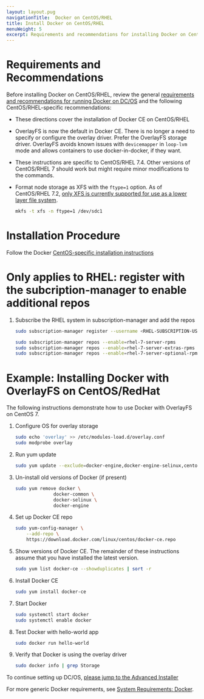```yaml
---
layout: layout.pug
navigationTitle:  Docker on CentOS/RHEL
title: Install Docker on CentOS/RHEL
menuWeight: 5
excerpt: Requirements and recommendations for installing Docker on CentOS
---
```


# Requirements and Recommendations

Before installing Docker on CentOS/RHEL, review the general [requirements and recommendations for running Docker on DC/OS][1] and the following CentOS/RHEL-specific recommendations:

* These directions cover the installation of Docker CE on CentOS/RHEL

* OverlayFS is now the default in Docker CE. There is no longer a need to specify or configure the overlay driver. Prefer the OverlayFS storage driver. OverlayFS avoids known issues with `devicemapper` in `loop-lvm` mode and allows containers to use docker-in-docker, if they want.

* These instructions are specific to CentOS/RHEL 7.4. Other versions of CentOS/RHEL 7 should work but might require minor modifications to the commands.

* Format node storage as XFS with the `ftype=1` option. As of CentOS/RHEL 7.2, [only XFS is currently supported for use as a lower layer file system][2].

    ```bash
    mkfs -t xfs -n ftype=1 /dev/sdc1
    ```

# Installation Procedure

Follow the Docker [CentOS-specific installation instructions][3]

# Only applies to RHEL: register with the subcription-manager to enable additional repos

1.  Subscribe the RHEL system in subscription-manager and add the repos

    ```bash
    sudo subscription-manager register --username <RHEL-SUBSCRIPTION-USERNAME> --password ******** --auto-attach

    sudo subscription-manager repos --enable=rhel-7-server-rpms
    sudo subscription-manager repos --enable=rhel-7-server-extras-rpms
    sudo subscription-manager repos --enable=rhel-7-server-optional-rpms
    ```

# Example: Installing Docker with OverlayFS on CentOS/RedHat

The following instructions demonstrate how to use Docker with OverlayFS on CentOS 7.

1.  Configure OS for overlay storage

    ```bash
    sudo echo 'overlay' >> /etc/modules-load.d/overlay.conf
    sudo modprobe overlay
    ```

1.  Run yum update

    ```bash
    sudo yum update --exclude=docker-engine,docker-engine-selinux,centos-release* --assumeyes --tolerant
    ```

1.  Un-install old versions of Docker (if present)

    ```bash
    sudo yum remove docker \
                  docker-common \
                  docker-selinux \
                  docker-engine
    ```

1.  Set up Docker CE repo

    ```bash
    sudo yum-config-manager \
        --add-repo \
        https://download.docker.com/linux/centos/docker-ce.repo
    ```

1.  Show versions of Docker CE. The remainder of these instructions assume that you have installed the latest version.

    ```bash
    sudo yum list docker-ce --showduplicates | sort -r
    ```

1.  Install Docker CE

    ```bash
    sudo yum install docker-ce
    ```

1.  Start Docker

    ```bash
    sudo systemctl start docker
    sudo systemctl enable docker
    ```

1.  Test Docker with hello-world app

    ```bash
    sudo docker run hello-world
    ```

1.  Verify that Docker is using the overlay driver

    ```bash
    sudo docker info | grep Storage
    ```

To continue setting up DC/OS, [please jump to the Advanced Installer][4]

For more generic Docker requirements, see [System Requirements: Docker][1].

[1]: /1.12/installing/production/system-requirements/#docker
[2]: https://access.redhat.com/documentation/en-US/Red_Hat_Enterprise_Linux/7/html/7.2_Release_Notes/technology-preview-file_systems.html
[3]: https://docs.docker.com/install/linux/docker-ce/centos/
[4]: /1.12/installing/production/deploying-dcos/installation/